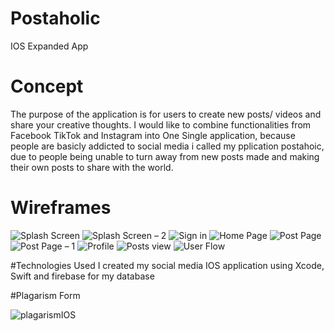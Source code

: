 # Postaholic
IOS Expanded App

# Concept
The purpose of the application is for users to
create new posts/ videos and share your creative thoughts.
I would like to combine functionalities from
Facebook TikTok and Instagram into One Single 
application, because people are basicly addicted to social media
i called my pplication postahoic, due to people being unable to turn away from new posts
made and making their own posts to share with the world.

# Wireframes
![Splash Screen](https://user-images.githubusercontent.com/55394634/134470373-6263023c-6e1c-432e-bf20-732857cf3174.png)
![Splash Screen – 2](https://user-images.githubusercontent.com/55394634/134470402-f7d0f1aa-8005-4b0f-9bcd-9e2598a6b128.png)
![Sign in](https://user-images.githubusercontent.com/55394634/134470410-9546d17f-32ae-4c4c-b4d5-f48ef1769278.png)
![Home Page](https://user-images.githubusercontent.com/55394634/134470426-7090c712-90b8-474d-a3f6-4a2e227544ee.png)
![Post Page](https://user-images.githubusercontent.com/55394634/134470442-48ca6b99-abd8-412e-a9dd-99831f404700.png)
![Post Page – 1](https://user-images.githubusercontent.com/55394634/134470451-ea9266a0-7ecb-41d6-ae72-38fef5d93119.png)
![Profile](https://user-images.githubusercontent.com/55394634/134470460-4db28771-120d-4bd8-bf93-3e45e113f819.png)
![Posts view](https://user-images.githubusercontent.com/55394634/134470481-54c59393-c815-45ef-bde3-5068cfb076b9.png)
![User Flow](https://user-images.githubusercontent.com/55394634/134470496-f932cd88-5ca6-417d-9746-a8050fad5ed8.png)

#Technologies Used
I created my social media IOS application using Xcode, Swift and firebase for my database

#Plagarism Form

![plagarismIOS](https://user-images.githubusercontent.com/55394634/139499463-3e9d0245-6a07-4031-9457-9385a0ad8c6b.jpg)

